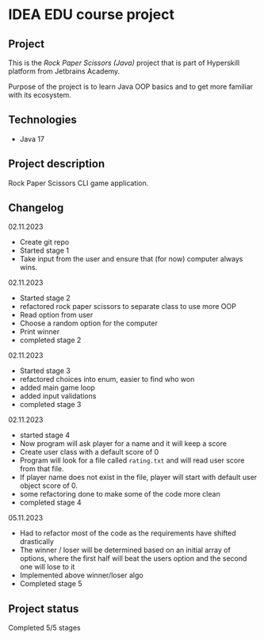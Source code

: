 # IDEA EDU course project

## Project
This is the *Rock Paper Scissors (Java)* project that is part of Hyperskill platform from Jetbrains Academy.

Purpose of the project is to learn Java OOP basics and to get more familiar with its ecosystem.

## Technologies

- Java 17

## Project description
Rock Paper Scissors CLI game application.

## Changelog
02.11.2023
- Create git repo
- Started stage 1
- Take input from the user and ensure that (for now) computer always wins.

02.11.2023
- Started stage 2
- refactored rock paper scissors to separate class to use more OOP
- Read option from user
- Choose a random option for the computer
- Print winner
- completed stage 2

02.11.2023
- Started stage 3
- refactored choices into enum, easier to find who won
- added main game loop
- added input validations
- completed stage 3

02.11.2023
- started stage 4
- Now program will ask player for a name and it will keep a score
- Create user class with a default score of 0
- Program will look for a file called `rating.txt` and will read user score from that file.
- If player name does not exist in the file, player will start with default user object score of 0.
- some refactoring done to make some of the code more clean
- completed stage 4

05.11.2023
- Had to refactor most of the code as the requirements have shifted drastically 
- The winner / loser will be determined based on an initial array of options, where the first half will beat the users option and the second one will lose to it
- Implemented above winner/loser algo
- Completed stage 5

## Project status

Completed 5/5 stages